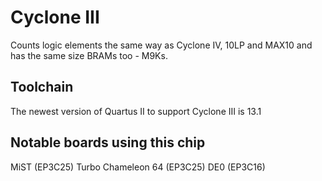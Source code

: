 # Cyclone III
Counts logic elements the same way as Cyclone IV, 10LP and MAX10 and has the same size BRAMs too - M9Ks.

## Toolchain
The newest version of Quartus II to support Cyclone III is 13.1

## Notable boards using this chip
MiST (EP3C25)
Turbo Chameleon 64 (EP3C25)
DE0 (EP3C16)

